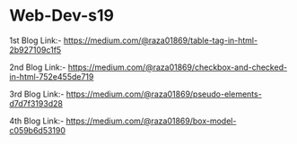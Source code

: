 # Web-Dev-s19
1st Blog Link:-
https://medium.com/@raza01869/table-tag-in-html-2b927109c1f5

2nd Blog Link:-
https://medium.com/@raza01869/checkbox-and-checked-in-html-752e455de719

3rd Blog Link:-
https://medium.com/@raza01869/pseudo-elements-d7d7f3193d28

4th Blog Link:-
https://medium.com/@raza01869/box-model-c059b6d53190

